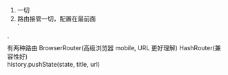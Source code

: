 1. 一切
2. 路由接管一切，配置在最前面<br>
`
<Router>
  <Route path="" component="">
</Router>
`<br>
有两种路由 BrowserRouter(高级浏览器 mobile, URL 更好理解) HashRouter(兼容性好)<br>
history.pushState(state, title, url)